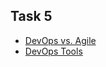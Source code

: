 ## Task 5

- [DevOps vs. Agile](https://github.com/drmelezabi/AiCourse_Instant/tree/main/Tasks/06_04-08-2023/DevOps.Vs.Agile.md)
- [DevOps Tools](https://github.com/drmelezabi/AiCourse_Instant/tree/main/Tasks/06_04-08-2023/DevOpsTools.md)
